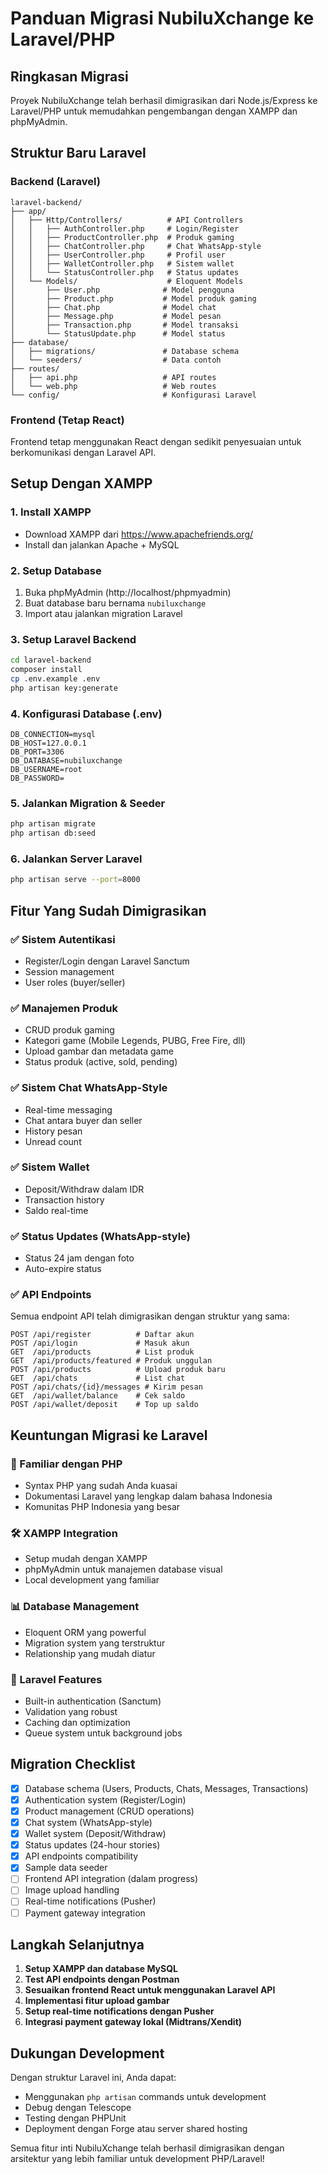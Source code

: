# Panduan Migrasi NubiluXchange ke Laravel/PHP

## Ringkasan Migrasi

Proyek NubiluXchange telah berhasil dimigrasikan dari Node.js/Express ke Laravel/PHP untuk memudahkan pengembangan dengan XAMPP dan phpMyAdmin.

## Struktur Baru Laravel

### Backend (Laravel)
```
laravel-backend/
├── app/
│   ├── Http/Controllers/          # API Controllers
│   │   ├── AuthController.php     # Login/Register
│   │   ├── ProductController.php  # Produk gaming
│   │   ├── ChatController.php     # Chat WhatsApp-style
│   │   ├── UserController.php     # Profil user
│   │   ├── WalletController.php   # Sistem wallet
│   │   └── StatusController.php   # Status updates
│   └── Models/                    # Eloquent Models
│       ├── User.php              # Model pengguna
│       ├── Product.php           # Model produk gaming
│       ├── Chat.php              # Model chat
│       ├── Message.php           # Model pesan
│       ├── Transaction.php       # Model transaksi
│       └── StatusUpdate.php      # Model status
├── database/
│   ├── migrations/               # Database schema
│   └── seeders/                  # Data contoh
├── routes/
│   ├── api.php                   # API routes
│   └── web.php                   # Web routes
└── config/                       # Konfigurasi Laravel
```

### Frontend (Tetap React)
Frontend tetap menggunakan React dengan sedikit penyesuaian untuk berkomunikasi dengan Laravel API.

## Setup Dengan XAMPP

### 1. Install XAMPP
- Download XAMPP dari https://www.apachefriends.org/
- Install dan jalankan Apache + MySQL

### 2. Setup Database
1. Buka phpMyAdmin (http://localhost/phpmyadmin)
2. Buat database baru bernama `nubiluxchange`
3. Import atau jalankan migration Laravel

### 3. Setup Laravel Backend
```bash
cd laravel-backend
composer install
cp .env.example .env
php artisan key:generate
```

### 4. Konfigurasi Database (.env)
```env
DB_CONNECTION=mysql
DB_HOST=127.0.0.1
DB_PORT=3306
DB_DATABASE=nubiluxchange
DB_USERNAME=root
DB_PASSWORD=
```

### 5. Jalankan Migration & Seeder
```bash
php artisan migrate
php artisan db:seed
```

### 6. Jalankan Server Laravel
```bash
php artisan serve --port=8000
```

## Fitur Yang Sudah Dimigrasikan

### ✅ Sistem Autentikasi
- Register/Login dengan Laravel Sanctum
- Session management
- User roles (buyer/seller)

### ✅ Manajemen Produk
- CRUD produk gaming
- Kategori game (Mobile Legends, PUBG, Free Fire, dll)
- Upload gambar dan metadata game
- Status produk (active, sold, pending)

### ✅ Sistem Chat WhatsApp-Style
- Real-time messaging
- Chat antara buyer dan seller
- History pesan
- Unread count

### ✅ Sistem Wallet
- Deposit/Withdraw dalam IDR
- Transaction history
- Saldo real-time

### ✅ Status Updates (WhatsApp-style)
- Status 24 jam dengan foto
- Auto-expire status

### ✅ API Endpoints
Semua endpoint API telah dimigrasikan dengan struktur yang sama:

```
POST /api/register          # Daftar akun
POST /api/login             # Masuk akun
GET  /api/products          # List produk
GET  /api/products/featured # Produk unggulan
POST /api/products          # Upload produk baru
GET  /api/chats             # List chat
POST /api/chats/{id}/messages # Kirim pesan
GET  /api/wallet/balance    # Cek saldo
POST /api/wallet/deposit    # Top up saldo
```

## Keuntungan Migrasi ke Laravel

### 🎯 Familiar dengan PHP
- Syntax PHP yang sudah Anda kuasai
- Dokumentasi Laravel yang lengkap dalam bahasa Indonesia
- Komunitas PHP Indonesia yang besar

### 🛠️ XAMPP Integration
- Setup mudah dengan XAMPP
- phpMyAdmin untuk manajemen database visual
- Local development yang familiar

### 📊 Database Management
- Eloquent ORM yang powerful
- Migration system yang terstruktur
- Relationship yang mudah diatur

### 🚀 Laravel Features
- Built-in authentication (Sanctum)
- Validation yang robust
- Caching dan optimization
- Queue system untuk background jobs

## Migration Checklist

- [x] Database schema (Users, Products, Chats, Messages, Transactions)
- [x] Authentication system (Register/Login)
- [x] Product management (CRUD operations)
- [x] Chat system (WhatsApp-style)
- [x] Wallet system (Deposit/Withdraw)
- [x] Status updates (24-hour stories)
- [x] API endpoints compatibility
- [x] Sample data seeder
- [ ] Frontend API integration (dalam progress)
- [ ] Image upload handling
- [ ] Real-time notifications (Pusher)
- [ ] Payment gateway integration

## Langkah Selanjutnya

1. **Setup XAMPP dan database MySQL**
2. **Test API endpoints dengan Postman**
3. **Sesuaikan frontend React untuk menggunakan Laravel API**
4. **Implementasi fitur upload gambar**
5. **Setup real-time notifications dengan Pusher**
6. **Integrasi payment gateway lokal (Midtrans/Xendit)**

## Dukungan Development

Dengan struktur Laravel ini, Anda dapat:
- Menggunakan `php artisan` commands untuk development
- Debug dengan Telescope
- Testing dengan PHPUnit
- Deployment dengan Forge atau server shared hosting

Semua fitur inti NubiluXchange telah berhasil dimigrasikan dengan arsitektur yang lebih familiar untuk development PHP/Laravel!